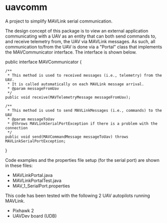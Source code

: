 # uavcomm
A project to simplify MAVLink serial communication.

The design concept of this package is to view an external application communicating with a UAV as an entity that can both send commands to, and receive telemetry from, the UAV via MAVLink messages. As such, all communication to/from the UAV is done via a "Portal" class that implements the MAVCommunicator interface. The interface is shown below.

public interface MAVCommunicator {

    /**
     * This method is used to received messages (i.e., telemetry) from the UAV.
     * It is called automatically on each MAVLink message arrival.
     * @param messageFromUav
     */
    public void receive(MAVTelemetryMessage messageFromUav);

    /**
     * This method is used to send MAVLinkMessages (i.e., commands) to the UAV
     * @param messageToUav
     * @throws MAVLinkSerialPortException if there is a problem with the connection
     */
    public void send(MAVCommandMessage messageToUav) throws MAVLinkSerialPortException;
}

Code examples and the properties file setup (for the serial port) are shown in these files:
- MAVLinkPortal.java
- MAVLinkPortalTest.java
- MAV_1_SerialPort.properties

This code has been tested with the following 2 UAV autopilots running MAVLink.
- Pixhawk 2
- UAVDev board (UDB)
